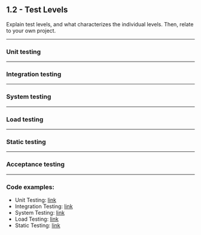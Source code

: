 ## 1.2 - Test Levels
Explain test levels, and what characterizes the individual levels. 
Then, relate to your own project.
***
### Unit testing

***
### Integration testing

***
### System testing

***
### Load testing

***
### Static testing

***
### Acceptance testing

***
### Code examples:

- Unit Testing: [link](http://github.com/blah)
- Integration Testing: [link](http://github.com/blah)
- System Testing: [link](http://github.com/blah)
- Load Testing: [link](http://github.com/blah)
- Static Testing: [link](http://github.com/blah)
